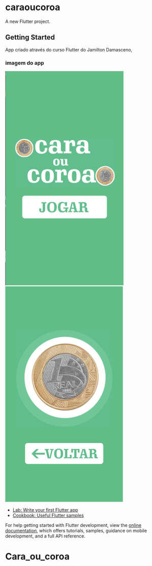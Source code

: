 # caraoucoroa

A new Flutter project.

## Getting Started

App criado através do curso Flutter do Jamilton Damasceno, 

### imagem do app
![App](imagens\tela.png)
![App](imagens\tela2.png)



- [Lab: Write your first Flutter app](https://docs.flutter.dev/get-started/codelab)
- [Cookbook: Useful Flutter samples](https://docs.flutter.dev/cookbook)

For help getting started with Flutter development, view the
[online documentation](https://docs.flutter.dev/), which offers tutorials,
samples, guidance on mobile development, and a full API reference.
# Cara_ou_coroa
